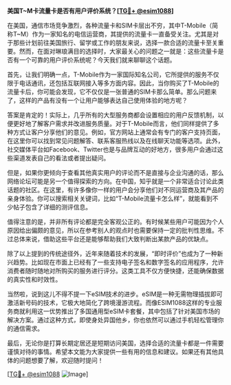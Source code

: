 **美国T~M卡流量卡是否有用户评价系统？[[TG💪+ @esim1088](https://t.me/s/esim1088)]**

在美国，通信市场竞争激烈，各种流量卡和SIM卡层出不穷，其中T-Mobile（简称T~M）作为一家知名的电信运营商，其提供的流量卡一直备受关注。尤其是对于那些计划前往美国旅行、留学或工作的朋友来说，选择一款合适的流量卡至关重要。然而，在面对琳琅满目的选择时，大家最关心的问题之一就是：这些流量卡是否有一个可靠的用户评价系统呢？今天我们就来聊聊这个话题。

首先，让我们明确一点，T-Mobile作为一家国际知名公司，它所提供的服务不仅限于电话通讯，还包括互联网接入等多方面内容。因此，当你购买了T-Mobile的流量卡后，你可能会发现，它不仅仅是一张普通的SIM卡那么简单。那么问题来了，这样的产品有没有一个让用户能够表达自己使用体验的地方呢？

答案是肯定的！实际上，几乎所有的大型服务商都会设置相应的用户反馈机制，以便更好地了解客户需求并改进服务质量。对于T-Mobile而言，他们同样提供了多种方式让客户分享他们的意见。例如，官方网站上通常会有专门的客户支持页面，在这里你可以找到常见问题解答、联系客服热线以及在线聊天功能等选项。此外，社交媒体平台如Facebook、Twitter也是与品牌互动的好地方，很多用户会通过这些渠道发表自己的看法或者提出疑问。

但是，如果你更倾向于查看其他真实用户的评论而不是直接与企业沟通的话，那么网络论坛可能是另一个值得探索的方向。在中国，知乎就是一个非常适合讨论此类话题的社区。在这里，有许多像你一样的用户会分享他们对不同运营商及其产品的亲身体验。你可以搜索相关关键词，比如“T-Mobile流量卡怎么样”，就能看到不少帖子包含了详细的测评信息。

值得注意的是，并非所有评论都是完全客观公正的。有时候某些用户可能因为个人原因给出偏颇的意见，所以在参考别人的观点时也需要保持一定的批判性思维。不过总体来说，借助这些平台还是能够帮助我们大致判断出某款产品的优缺点。

除了以上提到的传统途径外，近年来随着技术的发展，“即时评价”也成为了一种新兴趋势。比如现在市面上已经有了一些支持电子签名和数字签名的应用程序，允许消费者随时随地对所购买的服务进行评分。这类工具不仅方便快捷，还能确保数据的真实性和时效性。

当然啦，说到这儿不得不提一下eSIM技术的进步。eSIM是一种无需物理插拔即可激活新号码的技术，它极大地简化了跨境漫游流程。而像ESIM1088这样的专业服务商就利用这一优势推出了多国通用型eSIM卡套餐，其中包括了针对美国市场的解决方案。通过这种方式，即使身处异国他乡，你也依然可以通过手机轻松管理你的通信需求。

最后，无论你是打算长期定居还是短期访问美国，选择合适的流量卡都是一件需要谨慎对待的事情。希望本文能为大家提供一些有用的信息和建议。如果还有其他具体的问题想要了解，欢迎随时提问！

[[TG💪+ @esim1088](https://t.me/s/esim1088) ![Image](https://i.postimg.cc/4NQfJmqS/Snipaste-2025-05-13-00-14-12.png)]